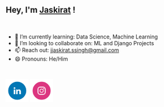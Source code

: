 ## Hey, I'm <a href="https://jjaskirat-2e0c6.stackbit.app/">Jaskirat</a>  !

<br>

- 🌱 I’m currently learning: Data Science, Machine Learning 
- 👯 I’m looking to collaborate on: ML and Django Projects
- 📫 Reach out: jjaskirat.ssingh@gmail.com
- 😄 Pronouns: He/Him

<br>
<p>
<a href="https://www.linkedin.com/in/jjaskirat-ssingh/"><img src="https://github.com/aritraroy/social-icons/blob/master/linkedin-icon.png?raw=true" width="60"></a>
<a href="https://www.instagram.com/jjaskirat.ssingh/"><img src="https://github.com/aritraroy/social-icons/blob/master/instagram-icon.png?raw=true" width="60"></a>
</p>
